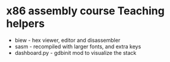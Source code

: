# x86 assembly course Teaching helpers

 * biew - hex viewer, editor and disassembler
 * sasm - recompiled with larger fonts, and extra keys 
 * dashboard.py - gdbinit mod to visualize the stack
